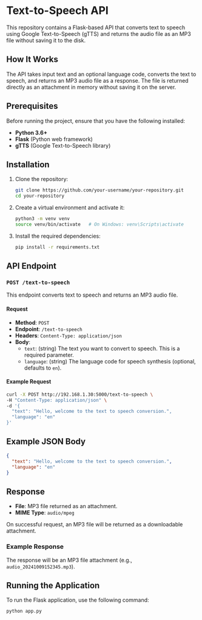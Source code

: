 # Text-to-Speech API

This repository contains a Flask-based API that converts text to speech using Google Text-to-Speech (gTTS) and returns the audio file as an MP3 file without saving it to the disk.

## How It Works

The API takes input text and an optional language code, converts the text to speech, and returns an MP3 audio file as a response. The file is returned directly as an attachment in memory without saving it on the server.

## Prerequisites

Before running the project, ensure that you have the following installed:

- **Python 3.6+**
- **Flask** (Python web framework)
- **gTTS** (Google Text-to-Speech library)

## Installation

1. Clone the repository:

    ```bash
    git clone https://github.com/your-username/your-repository.git
    cd your-repository
    ```

2. Create a virtual environment and activate it:

    ```bash
    python3 -m venv venv
    source venv/bin/activate   # On Windows: venv\Scripts\activate
    ```

3. Install the required dependencies:

    ```bash
    pip install -r requirements.txt
    ```

## API Endpoint

### `POST /text-to-speech`

This endpoint converts text to speech and returns an MP3 audio file.

#### Request

- **Method**: `POST`
- **Endpoint**: `/text-to-speech`
- **Headers**: `Content-Type: application/json`
- **Body**:
    - `text`: (string) The text you want to convert to speech. This is a required parameter.
    - `language`: (string) The language code for speech synthesis (optional, defaults to `en`).

#### Example Request

```bash
curl -X POST http://192.168.1.30:5000/text-to-speech \
-H "Content-Type: application/json" \
-d '{
  "text": "Hello, welcome to the text to speech conversion.",
  "language": "en"
}'
```

## Example JSON Body

```json
{
  "text": "Hello, welcome to the text to speech conversion.",
  "language": "en"
}
```

## Response

- **File**: MP3 file returned as an attachment.
- **MIME Type**: `audio/mpeg`

On successful request, an MP3 file will be returned as a downloadable attachment.

### Example Response

The response will be an MP3 file attachment (e.g., `audio_20241009152345.mp3`).

## Running the Application

To run the Flask application, use the following command:

```bash
python app.py
```
